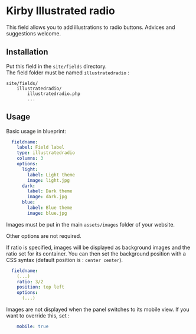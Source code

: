 # Kirby Illustrated radio

This field allows you to add illustrations to radio buttons.
Advices and suggestions welcome.



## Installation
Put this field in the `site/fields` directory.  
The field folder must be named `illustratedradio` :

```
site/fields/
    illustratedradio/
        illustratedradio.php
        ...
```

## Usage

Basic usage in blueprint:
```yaml
  fieldname:
    label: Field label
    type: illustratedradio
    columns: 3
    options: 
      light:
        label: Light theme
        image: light.jpg
      dark:
        label: Dark theme
        image: dark.jpg
      blue:
        label: Blue theme
        image: blue.jpg
```

Images must be put in the main `assets/images` folder of your website.

Other options are not required. 

If ratio is specified, images will be displayed as background images and the ratio set for its container. You can then set the background position with a CSS syntax (default position is : `center center`).
```yaml
  fieldname:
    (...)
    ratio: 3/2
    position: top left
    options:
      (...)
```

Images are not displayed when the panel switches to its mobile view. If you want to override this, set :
```yaml
    mobile: true
```
